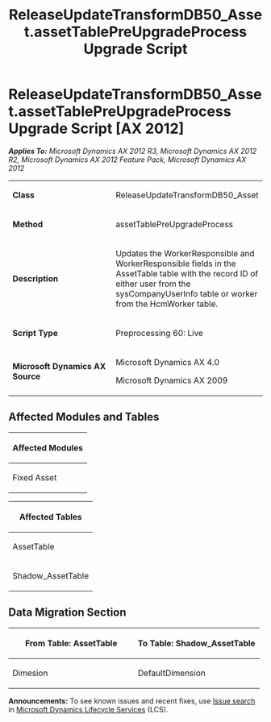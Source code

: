 ﻿---
title: ReleaseUpdateTransformDB50_Asset.assetTablePreUpgradeProcess Upgrade Script
TOCTitle: ReleaseUpdateTransformDB50_Asset.assetTablePreUpgradeProcess Upgrade Script
ms:assetid: 4f70ce96-4aee-fde9-1d13-965735364f56
ms:mtpsurl: https://msdn.microsoft.com/en-us/library/JJ685486(v=AX.60)
ms:contentKeyID: 49708190
ms.date: 05/18/2015
mtps_version: v=AX.60
---

# ReleaseUpdateTransformDB50\_Asset.assetTablePreUpgradeProcess Upgrade Script [AX 2012]


_**Applies To:** Microsoft Dynamics AX 2012 R3, Microsoft Dynamics AX 2012 R2, Microsoft Dynamics AX 2012 Feature Pack, Microsoft Dynamics AX 2012_

<table>
<colgroup>
<col style="width: 50%" />
<col style="width: 50%" />
</colgroup>
<tbody>
<tr class="odd">
<td><p><strong>Class</strong></p></td>
<td><p>ReleaseUpdateTransformDB50_Asset</p></td>
</tr>
<tr class="even">
<td><p><strong>Method</strong></p></td>
<td><p>assetTablePreUpgradeProcess</p></td>
</tr>
<tr class="odd">
<td><p><strong>Description</strong></p></td>
<td><p>Updates the WorkerResponsible and WorkerResponsible fields in the AssetTable table with the record ID of either user from the sysCompanyUserInfo table or worker from the HcmWorker table.</p></td>
</tr>
<tr class="even">
<td><p><strong>Script Type</strong></p></td>
<td><p>Preprocessing 60: Live</p></td>
</tr>
<tr class="odd">
<td><p><strong>Microsoft Dynamics AX Source</strong></p></td>
<td><p>Microsoft Dynamics AX 4.0</p>
<p>Microsoft Dynamics AX 2009</p></td>
</tr>
</tbody>
</table>


## Affected Modules and Tables

<table>
<colgroup>
<col style="width: 100%" />
</colgroup>
<thead>
<tr class="header">
<th><p>Affected Modules</p></th>
</tr>
</thead>
<tbody>
<tr class="odd">
<td><p>Fixed Asset</p></td>
</tr>
</tbody>
</table>


<table>
<colgroup>
<col style="width: 100%" />
</colgroup>
<thead>
<tr class="header">
<th><p>Affected Tables</p></th>
</tr>
</thead>
<tbody>
<tr class="odd">
<td><p>AssetTable</p></td>
</tr>
<tr class="even">
<td><p>Shadow_AssetTable</p></td>
</tr>
</tbody>
</table>


## Data Migration Section

<table>
<colgroup>
<col style="width: 50%" />
<col style="width: 50%" />
</colgroup>
<thead>
<tr class="header">
<th><p>From Table: AssetTable</p></th>
<th><p>To Table: Shadow_AssetTable</p></th>
</tr>
</thead>
<tbody>
<tr class="odd">
<td><p>Dimesion</p></td>
<td><p>DefaultDimension</p></td>
</tr>
</tbody>
</table>

  
**Announcements:** To see known issues and recent fixes, use [Issue search](http://go.microsoft.com/fwlink/?linkid=389258) in [Microsoft Dynamics Lifecycle Services](http://go.microsoft.com/fwlink/?linkid=306505) (LCS).

